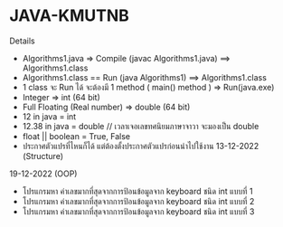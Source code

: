 # JAVA-KMUTNB

Details
- Algorithms1.java => Compile (javac Algorithms1.java) ==> Algorithms1.class
- Algorithms1.class == Run (java Algorithms1) ==> Algorithms1.class
- 1 class จะ Run ได้ จะต้องมี 1 method ( main() method ) => Run(java.exe)
- Integer => int	(64 bit)
- Full Floating (Real number) => double (64 bit)
- 12 in java = int
- 12.38 in java = double	// เวลาเจอเลขทศนิยมภาษาจาวา จะมองเป็น double
- float || boolean = True, False
- ประกาศตัวแปรที่ไหนก็ได้ แต่ต้องตั้งประกาศตัวแปรก่อนนำไปใช้งาน
 13-12-2022 (Structure)
 
 19-12-2022 (OOP)
  - โปรแกรมหา ค่าเลขมากที่สุดจากการป้อนข้อมูลจาก keyboard ชนิด int แบบที่ 1
  - โปรแกรมหา ค่าเลขมากที่สุดจากการป้อนข้อมูลจาก keyboard ชนิด int แบบที่ 2
  - โปรแกรมหา ค่าเลขมากที่สุดจากการป้อนข้อมูลจาก keyboard ชนิด int แบบที่ 3
